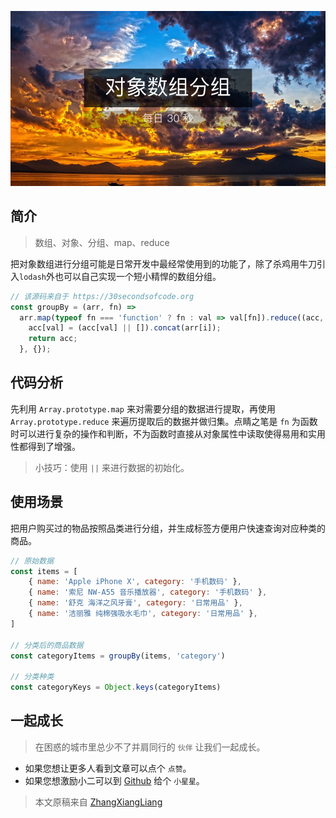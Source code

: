 <!-- # 对象数组分组 -->

![封面](../images/group-by/poster.png)

## 简介

> 数组、对象、分组、map、reduce

把对象数组进行分组可能是日常开发中最经常使用到的功能了，除了杀鸡用牛刀引入`lodash`外也可以自己实现一个短小精悍的数组分组。

```javascript
// 该源码来自于 https://30secondsofcode.org
const groupBy = (arr, fn) =>
  arr.map(typeof fn === 'function' ? fn : val => val[fn]).reduce((acc, val, i) => {
    acc[val] = (acc[val] || []).concat(arr[i]);
    return acc;
  }, {});
```

<!--more-->

## 代码分析

先利用 `Array.prototype.map` 来对需要分组的数据进行提取，再使用 `Array.prototype.reduce` 来遍历提取后的数据并做归集。点睛之笔是 `fn` 为函数时可以进行复杂的操作和判断，不为函数时直接从对象属性中读取使得易用和实用性都得到了增强。

> 小技巧：使用 `||` 来进行数据的初始化。

## 使用场景

把用户购买过的物品按照品类进行分组，并生成标签方便用户快速查询对应种类的商品。

```javascript
// 原始数据
const items = [
    { name: 'Apple iPhone X', category: '手机数码' },
    { name: '索尼 NW-A55 音乐播放器', category: '手机数码' },
    { name: '舒克 海洋之风牙膏', category: '日常用品' },
    { name: '洁丽雅 纯棉强吸水毛巾', category: '日常用品' },
]

// 分类后的商品数据
const categoryItems = groupBy(items, 'category')

// 分类种类
const categoryKeys = Object.keys(categoryItems)
```

## 一起成长

> 在困惑的城市里总少不了并肩同行的 `伙伴` 让我们一起成长。

* 如果您想让更多人看到文章可以点个 `点赞`。
* 如果您想激励小二可以到 [Github](https://github.com/zhangxiangliang/30-seconds-for-everyday) 给个 `小星星`。

> 本文原稿来自 [ZhangXiangLiang](https://github.com/zhangxiangliang)